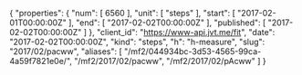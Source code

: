 {
  "properties": {
    "num": [
      6560
    ],
    "unit": [
      "steps"
    ],
    "start": [
      "2017-02-01T00:00:00Z"
    ],
    "end": [
      "2017-02-02T00:00:00Z"
    ],
    "published": [
      "2017-02-02T00:00:00Z"
    ]
  },
  "client_id": "https://www-api.jvt.me/fit",
  "date": "2017-02-02T00:00:00Z",
  "kind": "steps",
  "h": "h-measure",
  "slug": "2017/02/pacww",
  "aliases": [
    "/mf2/044934bc-3d53-4565-99ca-4a59f7821e0e/",
    "/mf2/2017/02/pacww",
    "/mf2/2017/02/pAcww"
  ]
}
